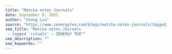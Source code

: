 ```yaml
---
title: "Matcha notes Journals"
date: September 9, 2025
author: "Chang Liu"
source: "https://www.zenergytea.com/blogs/matcha-notes-journals/tagged/rituals"
seo_title: "Matcha notes Journals
 – tagged 'rituals' – ZENERGY TEA™"
seo_description: ""
seo_keywords: ""
---
```

